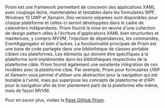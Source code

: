 ﻿Prism est une framework permettant de concevoir des applications XAML avec couplage lâche, maintenables et testables dans les formulaires WPF, Windows 10 UWP et Xamarin. Des versions séparées sont disponibles pour chaque plateforme et celles-ci seront développées dans le cadre de calendriers indépendants. Prism fournit la mise en œuvre d'une collection de design pattern utiles à l'écriture d'applications XAML bien structurées et maintenues, y compris MVVM, l'injection de dépendances, les commandes, EventAggregator et bien d'autres. La fonctionnalité principale de Prism est une base de code partagée dans une bibliothèque de classes portable ciblant ces plateformes. Les éléments qui doivent être spécifiques à la plateforme sont implémentés dans les bibliothèques respectives de la plateforme cible. Prism fournit également une excellente intégration de ces modèles avec la plateforme cible. Par exemple, Prism pour formulaires UWP et Xamarin vous permet d'utiliser une abstraction pour la navigation qui est testable à l'unité, mais qui superpose les concepts de plateforme et d'API pour la navigation afin de tirer pleinement parti de la plateforme elle-même, mais de façon MVVM.

Pour en savoir plus, visitez la [Page GitHub Prism](https://github.com/PrismLibrary/Prism).

